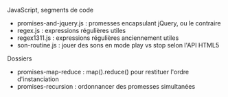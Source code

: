 JavaScript, segments de code


* promises-and-jquery.js : promesses encapsulant jQuery, ou le contraire
* regex.js : expressions régulières utiles
* regex1311.js : expressions régulières anciennement utiles
* son-routine.js : jouer des sons en mode play vs stop selon l'API HTML5


Dossiers

* promises-map-reduce : map().reduce() pour restituer l'ordre d'instanciation
* promises-recursion : ordonnancer des promesses simultanées